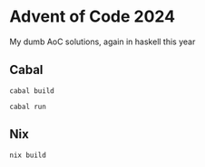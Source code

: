 # Advent of Code 2024

My dumb AoC solutions, again in haskell this year

## Cabal
```
cabal build
```
```
cabal run
```

## Nix

```
nix build
```
